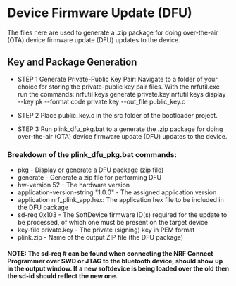 # Device Firmware Update (DFU)

The files here are used to generate a .zip package for doing over-the-air (OTA) device firmware update (DFU) updates to the device.

## Key and Package Generation

* STEP 1
Generate Private-Public Key Pair:
Navigate to a folder of your choice for storing the private-public key pair files.
With the nrfutil.exe run the commands:
nrfutil keys generate private.key
nrfutil keys display --key pk --format code private.key --out_file public_key.c

* STEP 2
Place public_key.c in the src folder of the bootloader project.

* STEP 3
Run plink_dfu_pkg.bat to a generate the .zip package for doing over-the-air (OTA) device firmware update (DFU) updates to the device.

### Breakdown of the plink_dfu_pkg.bat commands:

* pkg - Display or generate a DFU package (zip file)
* generate - Generate a zip file for performing DFU
* hw-version 52 - The hardware version
* application-version-string "1.0.0" - The assigned application version
* application nrf_plink_app.hex: The application hex file to be included in the DFU package
* sd-req 0x103 - The SoftDevice firmware ID(s) required for the update to be processed, of which one must be present on the target device
* key-file private.key - The private (signing) key in PEM format
* plink.zip - Name of the output ZIP file (the DFU package)

#### NOTE: The sd-req # can be found when connecting the NRF Connect Programmer over SWD or JTAG to the bluetooth device, should show up in the output window. If a new softdevice is being loaded over the old then the sd-id should reflect the new one.
